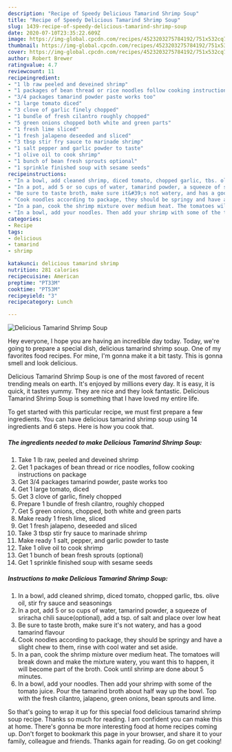 ```yaml
---
description: "Recipe of Speedy Delicious Tamarind Shrimp Soup"
title: "Recipe of Speedy Delicious Tamarind Shrimp Soup"
slug: 1439-recipe-of-speedy-delicious-tamarind-shrimp-soup
date: 2020-07-10T23:35:22.609Z
image: https://img-global.cpcdn.com/recipes/4523203275784192/751x532cq70/delicious-tamarind-shrimp-soup-recipe-main-photo.jpg
thumbnail: https://img-global.cpcdn.com/recipes/4523203275784192/751x532cq70/delicious-tamarind-shrimp-soup-recipe-main-photo.jpg
cover: https://img-global.cpcdn.com/recipes/4523203275784192/751x532cq70/delicious-tamarind-shrimp-soup-recipe-main-photo.jpg
author: Robert Brewer
ratingvalue: 4.7
reviewcount: 11
recipeingredient:
- "1 lb raw peeled and deveined shrimp"
- "1 packages of bean thread or rice noodles follow cooking instructions on package"
- "3/4 packages tamarind powder paste works too"
- "1 large tomato diced"
- "3 clove of garlic finely chopped"
- "1 bundle of fresh cilantro roughly chopped"
- "5 green onions chopped both white and green parts"
- "1 fresh lime sliced"
- "1 fresh jalapeno deseeded and sliced"
- "3 tbsp stir fry sauce to marinade shrimp"
- "1 salt pepper and garlic powder to taste"
- "1 olive oil to cook shrimp"
- "1 bunch of bean fresh sprouts optional"
- "1 sprinkle finished soup with sesame seeds"
recipeinstructions:
- "In a bowl, add cleaned shrimp, diced tomato, chopped garlic, tbs. olive oil, stir fry sauce and seasonings"
- "In a pot, add 5 or so cups of water, tamarind powder, a squeeze of sriracha chili sauce(optional), add a tsp. of salt and place over low heat"
- "Be sure to taste broth, make sure it&#39;s not watery, and has a good tamarind flavour"
- "Cook noodles according to package, they should be springy and have a slight chew to them, rinse with cool water and set aside."
- "In a pan, cook the shrimp mixture over medium heat. The tomatoes will break down and make the mixture watery, you want this to happen, it will become part of the broth. Cook until shrimp are done about 5 minutes."
- "In a bowl, add your noodles. Then add your shrimp with some of the tomato juice. Pour the tamarind broth about half way up the bowl. Top with the fresh cilantro, jalapeno, green onions, bean sprouts and lime."
categories:
- Recipe
tags:
- delicious
- tamarind
- shrimp

katakunci: delicious tamarind shrimp 
nutrition: 281 calories
recipecuisine: American
preptime: "PT33M"
cooktime: "PT53M"
recipeyield: "3"
recipecategory: Lunch

---
```



![Delicious Tamarind Shrimp Soup](https://img-global.cpcdn.com/recipes/4523203275784192/751x532cq70/delicious-tamarind-shrimp-soup-recipe-main-photo.jpg)

Hey everyone, I hope you are having an incredible day today. Today, we're going to prepare a special dish, delicious tamarind shrimp soup. One of my favorites food recipes. For mine, I'm gonna make it a bit tasty. This is gonna smell and look delicious.

Delicious Tamarind Shrimp Soup is one of the most favored of recent trending meals on earth. It's enjoyed by millions every day. It is easy, it is quick, it tastes yummy. They are nice and they look fantastic. Delicious Tamarind Shrimp Soup is something that I have loved my entire life.




To get started with this particular recipe, we must first prepare a few ingredients. You can have delicious tamarind shrimp soup using 14 ingredients and 6 steps. Here is how you cook that.

<!--inarticleads1-->

##### The ingredients needed to make Delicious Tamarind Shrimp Soup:

1. Take 1 lb raw, peeled and deveined shrimp
1. Get 1 packages of bean thread or rice noodles, follow cooking instructions on package
1. Get 3/4 packages tamarind powder, paste works too
1. Get 1 large tomato, diced
1. Get 3 clove of garlic, finely chopped
1. Prepare 1 bundle of fresh cilantro, roughly chopped
1. Get 5 green onions, chopped, both white and green parts
1. Make ready 1 fresh lime, sliced
1. Get 1 fresh jalapeno, deseeded and sliced
1. Take 3 tbsp stir fry sauce to marinade shrimp
1. Make ready 1 salt, pepper, and garlic powder to taste
1. Take 1 olive oil to cook shrimp
1. Get 1 bunch of bean fresh sprouts (optional)
1. Get 1 sprinkle finished soup with sesame seeds




<!--inarticleads2-->

##### Instructions to make Delicious Tamarind Shrimp Soup:

1. In a bowl, add cleaned shrimp, diced tomato, chopped garlic, tbs. olive oil, stir fry sauce and seasonings
1. In a pot, add 5 or so cups of water, tamarind powder, a squeeze of sriracha chili sauce(optional), add a tsp. of salt and place over low heat
1. Be sure to taste broth, make sure it&#39;s not watery, and has a good tamarind flavour
1. Cook noodles according to package, they should be springy and have a slight chew to them, rinse with cool water and set aside.
1. In a pan, cook the shrimp mixture over medium heat. The tomatoes will break down and make the mixture watery, you want this to happen, it will become part of the broth. Cook until shrimp are done about 5 minutes.
1. In a bowl, add your noodles. Then add your shrimp with some of the tomato juice. Pour the tamarind broth about half way up the bowl. Top with the fresh cilantro, jalapeno, green onions, bean sprouts and lime.




So that's going to wrap it up for this special food delicious tamarind shrimp soup recipe. Thanks so much for reading. I am confident you can make this at home. There's gonna be more interesting food at home recipes coming up. Don't forget to bookmark this page in your browser, and share it to your family, colleague and friends. Thanks again for reading. Go on get cooking!
